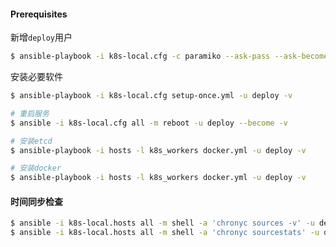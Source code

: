 #### Prerequisites

新增`deploy`用户

```bash
$ ansible-playbook -i k8s-local.cfg -c paramiko --ask-pass --ask-become-pass create-user.yml -v
```

安装必要软件

```bash
$ ansible-playbook -i k8s-local.cfg setup-once.yml -u deploy -v

# 重启服务
$ ansible -i k8s-local.cfg all -m reboot -u deploy --become -v
```


```bash
# 安装etcd
$ ansible-playbook -i hosts -l k8s_workers docker.yml -u deploy -v

# 安装docker
$ ansible-playbook -i hosts -l k8s_workers docker.yml -u deploy -v
```


#### 时间同步检查

```bash
$ ansible -i k8s-local.hosts all -m shell -a 'chronyc sources -v' -u deploy --become -v
$ ansible -i k8s-local.hosts all -m shell -a 'chronyc sourcestats' -u deploy --become -v
```